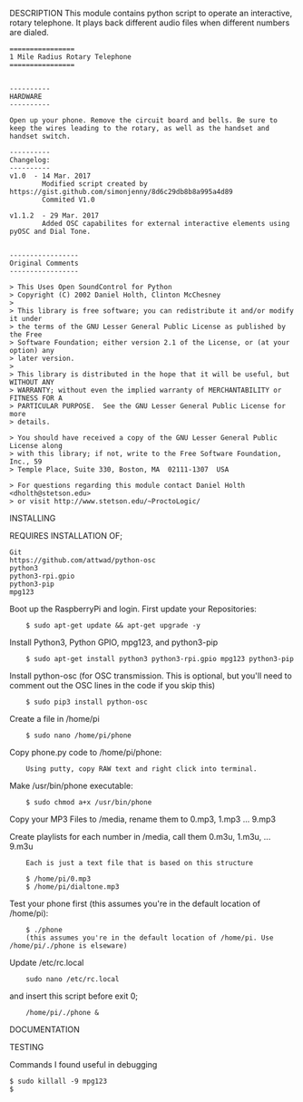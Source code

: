 DESCRIPTION
    This module contains python script to operate an interactive, rotary telephone. It plays back different audio files when different numbers are dialed.
    
    ================
    1 Mile Radius Rotary Telephone
    ================


    ----------
    HARDWARE
    ----------

    Open up your phone. Remove the circuit board and bells. Be sure to keep the wires leading to the rotary, as well as the handset and handset switch.
    
    ----------
    Changelog:
    ----------
    v1.0  - 14 Mar. 2017
            Modified script created by https://gist.github.com/simonjenny/8d6c29db8b8a995a4d89
            Commited V1.0

    v1.1.2  - 29 Mar. 2017
            Added OSC capabilites for external interactive elements using pyOSC and Dial Tone.
    
    
    -----------------
    Original Comments
    -----------------
    
    > This Uses Open SoundControl for Python
    > Copyright (C) 2002 Daniel Holth, Clinton McChesney
    > 
    > This library is free software; you can redistribute it and/or modify it under
    > the terms of the GNU Lesser General Public License as published by the Free
    > Software Foundation; either version 2.1 of the License, or (at your option) any
    > later version.
    > 
    > This library is distributed in the hope that it will be useful, but WITHOUT ANY
    > WARRANTY; without even the implied warranty of MERCHANTABILITY or FITNESS FOR A
    > PARTICULAR PURPOSE.  See the GNU Lesser General Public License for more
    > details.
    
    > You should have received a copy of the GNU Lesser General Public License along
    > with this library; if not, write to the Free Software Foundation, Inc., 59
    > Temple Place, Suite 330, Boston, MA  02111-1307  USA
    
    > For questions regarding this module contact Daniel Holth <dholth@stetson.edu>
    > or visit http://www.stetson.edu/~ProctoLogic/
    

INSTALLING

REQUIRES INSTALLATION OF;

    Git
    https://github.com/attwad/python-osc
    python3 
    python3-rpi.gpio
    python3-pip
    mpg123
    
Boot up the RaspberryPi and login. First update your Repositories:

        $ sudo apt-get update && apt-get upgrade -y
        
Install Python3, Python GPIO, mpg123, and python3-pip

        $ sudo apt-get install python3 python3-rpi.gpio mpg123 python3-pip
        
Install python-osc (for OSC transmission. This is optional, but you'll need to comment out the OSC lines in the code if you skip this)

        $ sudo pip3 install python-osc
        
Create a file in /home/pi

        $ sudo nano /home/pi/phone
        
Copy phone.py code to /home/pi/phone:

        Using putty, copy RAW text and right click into terminal.

Make /usr/bin/phone executable:

        $ sudo chmod a+x /usr/bin/phone


Copy your MP3 Files to /media, rename them to 0.mp3, 1.mp3 ... 9.mp3

Create playlists for each number in /media, call them 0.m3u, 1.m3u, ... 9.m3u

        Each is just a text file that is based on this structure
        
        $ /home/pi/0.mp3
        $ /home/pi/dialtone.mp3


Test your phone first (this assumes you're in the default location of /home/pi):

        $ ./phone 
        (this assumes you're in the default location of /home/pi. Use /home/pi/./phone is elseware)
        
Update /etc/rc.local

        sudo nano /etc/rc.local
        
        
and insert this script before exit 0;

        /home/pi/./phone &

    

DOCUMENTATION


    
TESTING

Commands I found useful in debugging

    $ sudo killall -9 mpg123
    $

